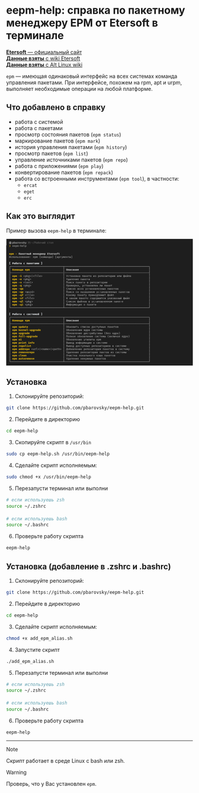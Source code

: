 # eepm-help: справка по пакетному менеджеру EPM от Etersoft в терминале

[**Etersoft** — официальный сайт](https://etersoft.ru/)  
[**Данные взяты** с wiki Etersoft](https://wiki.etersoft.ru/Epm)  
[**Данные взяты** с Alt Linux wiki](https://www.altlinux.org/Epm)

`epm` — имеющая одинаковый интерфейс на всех системах команда управления пакетами. При интерфейсе, похожем на rpm, apt и urpm, выполняет необходимые операции на любой платформе.

## Что добавлено в справку

- работа с системой
- работа с пакетами
- просмотр состояния пакетов (`epm status`)
- маркирование пакетов (`epm mark`)
- история управления пакетами (`epm history`)
- просмотр пакетов (`epm list`)
- управление источниками пакетов (`epm repo`)
- работа с приложениями (`epm play`)
- конвертирование пакетов (`epm repack`)
- работа со встроенными инструментами (`epm tool`), в частности:
  - `ercat`
  - `eget`
  - `erc`

## Как это выглядит

Пример вызова `eepm-help` в терминале:

![epm-help preview](./image.png)

## Установка

1. Склонируйте репозиторий:

```bash
git clone https://github.com/pbarovsky/eepm-help.git
```

2. Перейдите в директорию

```bash
cd eepm-help
```

3. Скопируйте скрипт в `/usr/bin`

```bash
sudo cp eepm-help.sh /usr/bin/eepm-help
```

4. Сделайте скрипт исполняемым:

```bash
sudo chmod +x /usr/bin/eepm-help
```

5. Перезапусти терминал или выполни

```bash
# если используешь zsh
source ~/.zshrc

# если используешь bash
source ~/.bashrc
```

6. Проверьте работу скрипта

```bash
eepm-help
```

## Установка (добавление в .zshrc и .bashrc)

1. Склонируйте репозиторий:

```bash
git clone https://github.com/pbarovsky/eepm-help.git
```

2. Перейдите в директорию

```bash
cd eepm-help
```

3. Сделайте скрипт исполняемым:

```bash
chmod +x add_epm_alias.sh
```

4. Запустите скрипт

```bash
./add_epm_alias.sh
```

5. Перезапусти терминал или выполни

```bash
# если используешь zsh
source ~/.zshrc

# если используешь bash
source ~/.bashrc
```

6. Проверьте работу скрипта

```bash
eepm-help
```

---

> [!NOTE]
> Скрипт работает в среде Linux с bash или zsh.

> [!WARNING]
> Проверь, что у Вас установлен `epm`.
